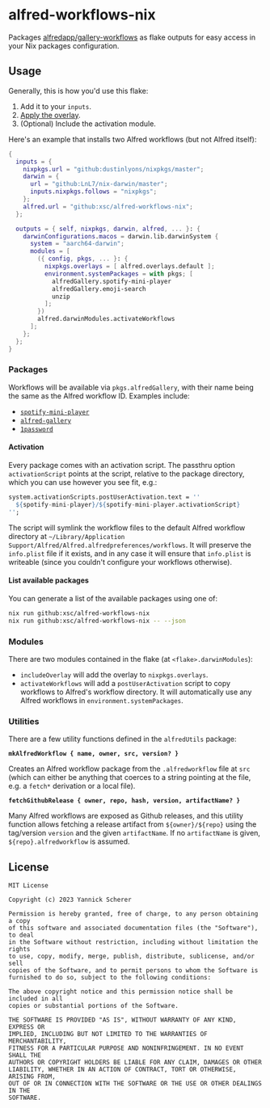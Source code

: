 # alfred-workflows-nix

Packages [alfredapp/gallery-workflows][repo] as flake outputs for easy access
in your Nix packages configuration.

[repo]: https://github.com/alfredapp/gallery-workflows

## Usage

Generally, this is how you'd use this flake:

1. Add it to your `inputs`.
2. [Apply the overlay][nixos-overlays].
3. (Optional) Include the activation module.

Here's an example that installs two Alfred workflows (but not Alfred itself):

```nix
{
  inputs = {
    nixpkgs.url = "github:dustinlyons/nixpkgs/master";
    darwin = {
      url = "github:LnL7/nix-darwin/master";
      inputs.nixpkgs.follows = "nixpkgs";
    };
    alfred.url = "github:xsc/alfred-workflows-nix";
  };

  outputs = { self, nixpkgs, darwin, alfred, ... }: {
    darwinConfigurations.macos = darwin.lib.darwinSystem {
      system = "aarch64-darwin";
      modules = [
        ({ config, pkgs, ... }: {
          nixpkgs.overlays = [ alfred.overlays.default ];
          environment.systemPackages = with pkgs; [
            alfredGallery.spotify-mini-player
            alfredGallery.emoji-search
            unzip
          ];
        })
        alfred.darwinModules.activateWorkflows
      ];
    };
  };
}
```

[nixos-overlays]: https://nixos.wiki/wiki/Flakes#Importing_packages_from_multiple_channels

### Packages

Workflows will be available via `pkgs.alfredGallery`, with their name being the
same as the Alfred workflow ID. Examples include:

- [`spotify-mini-player`](https://alfred.app/workflows/vdesabou/spotify-mini-player/)
- [`alfred-gallery`](https://alfred.app/workflows/alfredapp/alfred-gallery/)
- [`1password`](https://alfred.app/workflows/alfredapp/1password/)

#### Activation

Every package comes with an activation script. The passthru option
`activationScript` points at the script, relative to the package directory,
which you can use however you see fit, e.g.:

```nix
system.activationScripts.postUserActivation.text = ''
  ${spotify-mini-player}/${spotify-mini-player.activationScript}
'';
```

The script will symlink the workflow files to the default Alfred workflow
directory at `~/Library/Application
Support/Alfred/Alfred.alfredpreferences/workflows`. It will preserve the
`info.plist` file if it exists, and in any case it will ensure that `info.plist`
is writeable (since you couldn't configure your workflows otherwise).

#### List available packages

You can generate a list of the available packages using one of:

```sh
nix run github:xsc/alfred-workflows-nix
nix run github:xsc/alfred-workflows-nix -- --json
```

### Modules

There are two modules contained in the flake (at `<flake>.darwinModules`):

- `includeOverlay` will add the overlay to `nixpkgs.overlays`.
- `activateWorkflows` will add a `postUserActivation` script to copy workflows to
  Alfred's workflow directory. It will automatically use any Alfred workflows
  in `environment.systemPackages`.

### Utilities

There are a few utility functions defined in the `alfredUtils` package:

**`mkAlfredWorkflow { name, owner, src, version? }`**

Creates an Alfred workflow package from the `.alfredworkflow` file at `src`
(which can either be anything that coerces to a string pointing at the file, e.g.
a `fetch*` derivation or a local file).

**`fetchGithubRelease { owner, repo, hash, version, artifactName? }`**

Many Alfred workflows are exposed as Github releases, and this utility function
allows fetching a release artifact from `${owner}/${repo}` using the tag/version
`version` and the given `artifactName`. If no `artifactName` is given,
`${repo}.alfredworkflow` is assumed.

## License

```
MIT License

Copyright (c) 2023 Yannick Scherer

Permission is hereby granted, free of charge, to any person obtaining a copy
of this software and associated documentation files (the "Software"), to deal
in the Software without restriction, including without limitation the rights
to use, copy, modify, merge, publish, distribute, sublicense, and/or sell
copies of the Software, and to permit persons to whom the Software is
furnished to do so, subject to the following conditions:

The above copyright notice and this permission notice shall be included in all
copies or substantial portions of the Software.

THE SOFTWARE IS PROVIDED "AS IS", WITHOUT WARRANTY OF ANY KIND, EXPRESS OR
IMPLIED, INCLUDING BUT NOT LIMITED TO THE WARRANTIES OF MERCHANTABILITY,
FITNESS FOR A PARTICULAR PURPOSE AND NONINFRINGEMENT. IN NO EVENT SHALL THE
AUTHORS OR COPYRIGHT HOLDERS BE LIABLE FOR ANY CLAIM, DAMAGES OR OTHER
LIABILITY, WHETHER IN AN ACTION OF CONTRACT, TORT OR OTHERWISE, ARISING FROM,
OUT OF OR IN CONNECTION WITH THE SOFTWARE OR THE USE OR OTHER DEALINGS IN THE
SOFTWARE.
```
